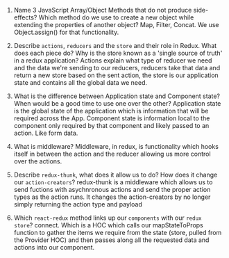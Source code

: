 1.  Name 3 JavaScript Array/Object Methods that do not produce side-effects? Which method do we use to create a new object while extending the properties of another object?
Map, Filter, Concat. We use Object.assign() for that functionality.

1.  Describe `actions`, `reducers` and the `store` and their role in Redux. What does each piece do? Why is the store known as a 'single source of truth' in a redux application?
Actions explain what type of reducer we need and the data we're sending to our reducers, reducers take that data and return a new store based on the sent action, the store is our application state and contains all the global data we need.

1.  What is the difference between Application state and Component state? When would be a good time to use one over the other?
Application state is the global state of the application which is information that will be required across the App. Component state is information local to the component only required by that component and likely passed to an action. Like form data.

1.  What is middleware?
Middleware, in redux, is functionality which hooks itself in between the action and the reducer allowing us more control over the actions.

1.  Describe `redux-thunk`, what does it allow us to do? How does it change our `action-creators`?
redux-thunk is a middleware which allows us to send fuctions with asychnronous actions and send the proper action types as the action runs. It changes the action-creators by no longer simply returning the action type and payload

1.  Which `react-redux` method links up our `components` with our `redux store`?
connect. Which is a HOC which calls our mapStateToProps function to gather the items we require from the state (store, pulled from the Provider HOC) and then passes along all the requested data and actions into our component.

